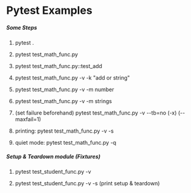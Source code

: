 # Pytest Examples

##### Some Steps

1. pytest .

2. pytest test_math_func.py

3. pytest test_math_func.py::test_add

4. pytest test_math_func.py -v -k "add or string"

5. pytest test_math_func.py -v -m number

6. pytest test_math_func.py -v -m strings

7. (set failure beforehand) pytest test_math_func.py -v --tb=no (-x) (--maxfail=1)

8. printing: pytest test_math_func.py -v -s

9. quiet mode: pytest test_math_func.py -q

##### Setup & Teardown module (Fixtures)

1. pytest test_student_func.py -v

2. pytest test_student_func.py -v -s (print setup & teardown)
